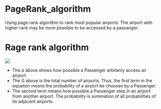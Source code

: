 # PageRank_algorithm
Using page rank algorithm to rank most popular airports. The airport with higher rank may be more possible to be accessed by a passanger.

# Rage rank algorithm
<image src="images/pageRank.PNG" /><br>
* The α above shows how possible a Passenger arbitarily access an airport. 
* The G above is the total number of airports. Thus, the first term in the equation means the probability of a airport be choosen by a Passenger.
* The second term means how possible a Passenger step in an airport from another airport. The probability is summation of all probabilities of its adjacent airports.
